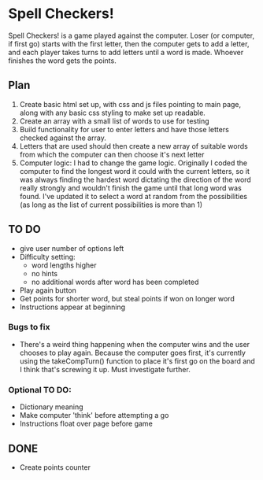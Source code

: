 # Spell Checkers!

Spell Checkers! is a game played against the computer. Loser (or computer, if first go) starts with the first letter, then the computer gets to add a letter, and each player takes turns to add letters until a word is made. Whoever finishes the word gets the points.

## Plan

1. Create basic html set up, with css and js files pointing to main page, along with any basic css styling to make set up readable.
2. Create an array with a small list of words to use for testing
3. Build functionality for user to enter letters and have those letters checked against the array.
4. Letters that are used should then create a new array of suitable words from which the computer can then choose it's next letter
5. Computer logic:
   I had to change the game logic. Originally I coded the computer to find the longest word it could with the current letters, so it was always finding the hardest word dictating the direction of the word really strongly and wouldn't finish the game until that long word was found. I've updated it to select a word at random from the possibilities (as long as the list of current possibilities is more than 1)

## TO DO


- give user number of options left
- Difficulty setting:
    - word lengths higher
    - no hints
    - no additional words after word has been completed
- Play again button
- Get points for shorter word, but steal points if won on longer word
- Instructions appear at beginning

### Bugs to fix

- There's a weird thing happening when the computer wins and the user chooses to play again. Because the computer goes first, it's currently using the takeCompTurn() function to place it's first go on the board and I think that's screwing it up. Must investigate further.

### Optional TO DO:

- Dictionary meaning
- Make computer 'think' before attempting a go
- Instructions float over page before game

## DONE

- Create points counter
